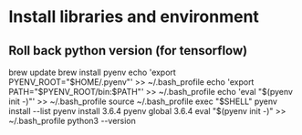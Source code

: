 # Install libraries and environment 
## Roll back python version (for tensorflow)
brew update
brew install pyenv
echo 'export PYENV_ROOT="$HOME/.pyenv"' >> ~/.bash_profile
echo 'export PATH="$PYENV_ROOT/bin:$PATH"' >> ~/.bash_profile
echo 'eval "$(pyenv init -)"' >> ~/.bash_profile
source ~/.bash_profile
exec "$SHELL"
pyenv install --list
pyenv install 3.6.4 
pyenv global 3.6.4 
eval "$(pyenv init -)" >> ~/.bash_profile
python3 --version
